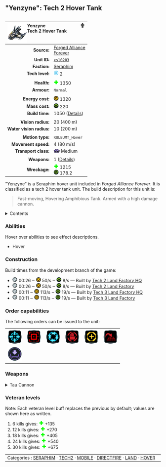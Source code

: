 "Yenzyne": Tech 2 Hover Tank
----
<table align="right">
    <thead>
        <tr>
            <th align="left" colspan="2">
                <img align="left" src="icons/units/XSL0203_icon.png" title="Yenzyne unit icon" /><img align="right" src="icons/strategicicons/icon_land2_directfire_rest.png" title="icon_land2_directfire" />Yenzyne<br />Tech 2 Hover Tank
            </th>
        </tr>
    </thead>
    <tbody>
        <tr>
            <td align="right"><strong>Source:</strong></td>
            <td><a href="Forged Alliance Forever">Forged Alliance<br />Forever</a></td>
        </tr>
        <tr>
            <td align="right"><strong>Unit ID:</strong></td>
            <td><a href="https://github.com/FAForever/fa/D:/faf-development/fa/units/XSL0203/XSL0203_unit.bp"><code>xsl0203</code></a></td>
        </tr>
        <tr>
            <td align="right"><strong>Faction:</strong></td>
            <td><a href="_categories.SERAPHIM">Seraphim</a></td>
        </tr>
        <tr>
            <td align="right"><strong>Tech level:</strong></td>
            <td><img src="icons/T2.png" title="Tech 2" /> 2</td>
        </tr>
        <tr><td align="center" colspan="2"></td></tr>
        <tr>
            <td align="right"><strong>Health:</strong></td>
            <td><img src="icons/health.png" title="Health" /> 1350</td>
        </tr>
        <tr>
            <td align="right"><strong>Armour:</strong></td>
            <td><code>Normal</code></td>
        </tr>
        <tr><td align="center" colspan="2"></td></tr>
        <tr>
            <td align="right"><strong>Energy cost:</strong></td>
            <td><img src="icons/energy.png" title="Energy" /> 1320</td>
        </tr>
        <tr>
            <td align="right"><strong>Mass cost:</strong></td>
            <td><img src="icons/mass.png" title="Mass" /> 220</td>
        </tr>
        <tr>
            <td align="right"><strong>Build time:</strong></td>
            <td>1050 (<a href="#construction">Details</a>)</td>
        </tr>
        <tr><td align="center" colspan="2"></td></tr>
        <tr>
            <td align="right"><strong>Vision radius:</strong></td>
            <td> <span title="0.40 km, 0.25 mi">20 (400 m)</span></td>
        </tr>
        <tr>
            <td align="right"><strong>Water vision radius:</strong></td>
            <td> <span title="0.20 km, 0.12 mi">10 (200 m)</span></td>
        </tr>
        <tr><td align="center" colspan="2"></td></tr>
        <tr>
            <td align="right"><strong>Motion type:</strong></td>
            <td><code>RULEUMT_Hover</code></td>
        </tr>
        <tr>
            <td align="right"><strong>Movement speed:</strong></td>
            <td> <span title="288 km/h, 179 mph">4 (80 m/s)</span></td>
        </tr>
        <tr>
            <td align="right"><strong>Transport class:</strong></td>
            <td><img src="icons/attached.png" title="Attached" /> Medium</td>
        </tr>
        <tr><td align="center" colspan="2"></td></tr>
        <tr>
            <td align="right"><strong>Weapons:</strong></td>
            <td>1 (<a href="#weapons">Details</a>)</td>
        </tr>
        <tr>
            <td align="right"><strong>Wreckage:</strong></td>
            <td><img src="icons/health.png" title="Health" /> 1215<br /><img src="icons/mass.png" title="Mass" /> 178.2</td>
        </tr>
    </tbody>
</table>

"Yenzyne" is a Seraphim hover unit included in *Forged Alliance Forever*.
It is classified as a tech 2 hover tank unit.
The build description for this unit is:

<blockquote>Fast-moving, Hovering Amphibious Tank. Armed with a high damage cannon.</blockquote>

<details>
<summary>Contents</summary>

1. – <a href="#abilities">Abilities</a>
2. – <a href="#construction">Construction</a>
3. – <a href="#order-capabilities">Order capabilities</a>
4. – <a href="#weapons">Weapons</a>
5. – <a href="#veteran-levels">Veteran levels</a>
</details>

### Abilities
Hover over abilities to see effect descriptions.

* <span title="Can pass water and is immune to torpedoes">Hover</span>

### Construction
Build times from the development branch of the game:
* <img src="icons/time.png" title="Time" /> 00:26 ‒ <img src="icons/energy.png" title="Energy" /> 50/s ‒ <img src="icons/mass.png" title="Mass" /> 8/s — Built by <a href="XSB0201">Tech 2 Land Factory HQ</a>
* <img src="icons/time.png" title="Time" /> 00:26 ‒ <img src="icons/energy.png" title="Energy" /> 50/s ‒ <img src="icons/mass.png" title="Mass" /> 8/s — Built by <a href="ZSB9501">Tech 2 Land Factory</a>
* <img src="icons/time.png" title="Time" /> 00:11 ‒ <img src="icons/energy.png" title="Energy" /> 113/s ‒ <img src="icons/mass.png" title="Mass" /> 19/s — Built by <a href="XSB0301">Tech 3 Land Factory HQ</a>
* <img src="icons/time.png" title="Time" /> 00:11 ‒ <img src="icons/energy.png" title="Energy" /> 113/s ‒ <img src="icons/mass.png" title="Mass" /> 19/s — Built by <a href="ZSB9601">Tech 3 Land Factory</a>

### Order capabilities
The following orders can be issued to the unit:
<table>
<td><img float="left" src="icons/orders/move.png" title="Move" /></td>
<td><img float="left" src="icons/orders/attack.png" title="Attack
Left click for attack order. Right click to toggle target priorities for sniping." /></td>
<td><img float="left" src="icons/orders/patrol.png" title="Patrol" /></td>
<td><img float="left" src="icons/orders/stop.png" title="Stop" /></td>
<td><img float="left" src="icons/orders/guard.png" title="Assist" /></td>
<td><img float="left" src="icons/orders/stand-ground.png" title="Fire State" /></td>
<tr>
<td><img float="left" src="icons/orders/load.png" title="Call Transport
Load into or onto another unit" /></td>
</table>

### Weapons
<details>
<summary>Tau Cannon</summary>
<p>
    <table>
        <tr>
            <td align="right"><strong>Target type:</strong></td>
            <td><code>RULEWTT_Unit</code><br />(Anti-Surface)</td>
        </tr>
        <tr>
            <td align="right"><strong>Projectile:</strong></td>
            <td><a href="Projectiles#sdf-tau-cannon-01"><code>SDFTauCannon01</code></a></td>
        </tr>
        <tr>
            <td align="right"><strong>DPS estimate:</strong></td>
            <td>61 <span title="Note: This only counts listed stats.">(<u>?</u>)</span></td>
        </tr>
        <tr>
            <td align="right"><strong>Damage:</strong></td>
            <td>200 <span title="Note: This doesn't count some scripted effects.">(<u>?</u>)</span></td>
        </tr>
        <tr>
            <td align="right"><strong>Damage radius:</strong></td>
            <td>0</td>
        </tr>
        <tr>
            <td align="right"><strong>Damage type:</strong></td>
            <td><code>Normal</code></td>
        </tr>
        <tr>
            <td align="right"><strong>Max range:</strong></td>
            <td> <span title="0.40 km, 0.25 mi">20 (400 m)</span></td>
        </tr>
        <tr>
            <td align="right"><strong>Firing cycle:</strong></td>
            <td>Once every 3.3s <span title="Note: This doesn't count additional delays such as charging, reloading, and others.">(<u>?</u>)</span></td>
        </tr>
    </table>
</p>
</details>


### Veteran levels
Note: Each veteran level buff replaces the previous by default; values are shown here as written.

1. 6 kills gives: <img src="icons/health.png" title="Health" /> +135
2. 12 kills gives: <img src="icons/health.png" title="Health" /> +270
3. 18 kills gives: <img src="icons/health.png" title="Health" /> +405
4. 24 kills gives: <img src="icons/health.png" title="Health" /> +540
5. 30 kills gives: <img src="icons/health.png" title="Health" /> +675

<table align="center">
<td width="1215px">Categories : 
<a href="_categories.SERAPHIM">SERAPHIM</a> · 
<a href="_categories.TECH2">TECH2</a> · 
<a href="_categories.MOBILE">MOBILE</a> · 
<a href="_categories.DIRECTFIRE">DIRECTFIRE</a> · 
<a href="_categories.LAND">LAND</a> · 
<a href="_categories.HOVER">HOVER</a></td>
</table>
